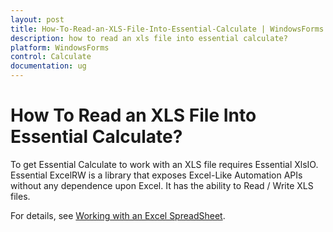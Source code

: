 ```yaml
---
layout: post
title: How-To-Read-an-XLS-File-Into-Essential-Calculate | WindowsForms | Syncfusion
description: how to read an xls file into essential calculate?
platform: WindowsForms
control: Calculate
documentation: ug
---
```


# How To Read an XLS File Into Essential Calculate?

To get Essential Calculate to work with an XLS file requires Essential XlsIO. Essential ExcelRW is a library that exposes Excel-Like Automation APIs without any dependence upon Excel. It has the ability to Read / Write XLS files.

For details, see [Working with an Excel SpreadSheet](http://docs.syncfusion.com/windowsforms/calculate/working-with-an-excel-spreadsheet).

